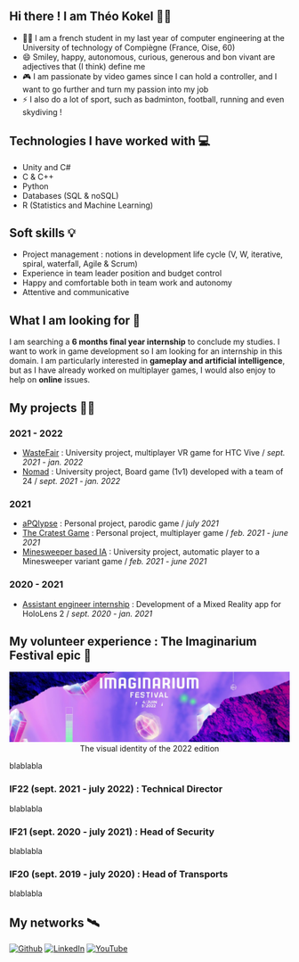 ## Hi there ! I am Théo Kokel 🙋‍♂️
- 👨‍🎓 I am a french student in my last year of computer engineering at the University of technology of Compiègne (France, Oise, 60)
- 😄 Smiley, happy, autonomous, curious, generous and bon vivant are adjectives that (I think) define me
- 🎮 I am passionate by video games since I can hold a controller, and I want to go further and turn my passion into my job
- ⚡ I also do a lot of sport, such as badminton, football, running and even skydiving !  


## Technologies I have worked with 💻
- Unity and C#
- C & C++
- Python
- Databases (SQL & noSQL) 
- R (Statistics and Machine Learning)


## Soft skills 💡
- Project management : notions in development life cycle (V, W, iterative, spiral, waterfall, Agile & Scrum)
- Experience in team leader position and budget control
- Happy and comfortable both in team work and autonomy
- Attentive and communicative


## What I am looking for 👀
I am searching a **6 months final year internship** to conclude my studies. I want to work in game development so I am looking for an internship in this domain. 
I am particularly interested in **gameplay and artificial intelligence**, but as I have already worked on multiplayer games, I would also enjoy to help on **online** issues.


## My projects 👨‍💻
### 2021 - 2022
- [WasteFair](https://github.com/KokelSan/WasteFair) : University project, multiplayer VR game for HTC Vive / *sept. 2021 - jan. 2022*
- [Nomad](https://github.com/KokelSan/Nomad) : University project, Board game (1v1) developed with a team of 24 / *sept. 2021 - jan. 2022*

### 2021
- [aPQlypse](https://github.com/KokelSan/aPQlypse) : Personal project, parodic game / *july 2021*  
- [The Cratest Game](https://github.com/KokelSan/The-Cratest-game) : Personal project, multiplayer game / *feb. 2021 - june 2021*
- [Minesweeper based IA](https://github.com/KokelSan/Minesweeper-variant-automatic-player) : University project, automatic player to a Minesweeper variant game / *feb. 2021 - june 2021*

### 2020 - 2021
- [Assistant engineer internship](https://github.com/KokelSan/HoloLens2-Internship) : Development of a Mixed Reality app for HoloLens 2 / *sept. 2020 - jan. 2021*


## My volunteer experience : The Imaginarium Festival epic 🚀
<p align="center">
  <img src="Assets/IFBanner.jpg" />
  The visual identity of the 2022 edition
</p>

blablabla

### IF22 (sept. 2021 - july 2022) : Technical Director
blablabla

### IF21 (sept. 2020 - july 2021) : Head of Security
blablabla

### IF20 (sept. 2019 - july 2020) : Head of Transports
blablabla


## My networks 🛰️
<a href="https://github.com/KokelSan" target="_blank"><img alt="Github" src="https://img.shields.io/badge/GitHub-%2312100E.svg?&style=for-the-badge&logo=Github&logoColor=white" /></a>
<a href="https://www.linkedin.com/in/theo-kokel/" target="_blank"><img alt="LinkedIn" src="https://img.shields.io/badge/linkedin-%230077B5.svg?&style=for-the-badge&logo=linkedin&logoColor=white" /></a> 
<a href="https://www.youtube.com/" target="_blank"><img alt="YouTube" src="https://img.shields.io/badge/youtube-%23FF0000.svg?style=for-the-badge&logo=YouTube&logoColor=white" /></a>
